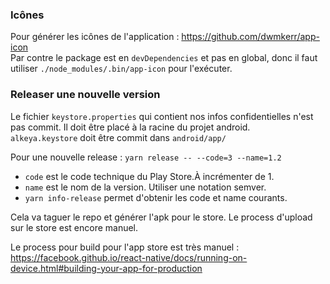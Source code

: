 ### Icônes
Pour générer les icônes de l'application : https://github.com/dwmkerr/app-icon  
Par contre le package est en `devDependencies` et pas en global, donc il faut utiliser `./node_modules/.bin/app-icon` pour l'exécuter.

### Releaser une nouvelle version
Le fichier `keystore.properties` qui contient nos infos confidentielles n'est pas commit.
Il doit être placé à la racine du projet android.  
`alkeya.keystore` doit être commit dans `android/app/`

Pour une nouvelle release :
`yarn release -- --code=3 --name=1.2` 
 - `code` est le code technique du Play Store.À incrémenter de 1.
 - `name` est le nom de la version. Utiliser une notation semver.
 - `yarn info-release` permet d'obtenir les code et name courants.
 
Cela va taguer le repo et générer l'apk pour le store. Le process d'upload sur le store est encore manuel.

Le process pour build pour l'app store est très manuel : https://facebook.github.io/react-native/docs/running-on-device.html#building-your-app-for-production